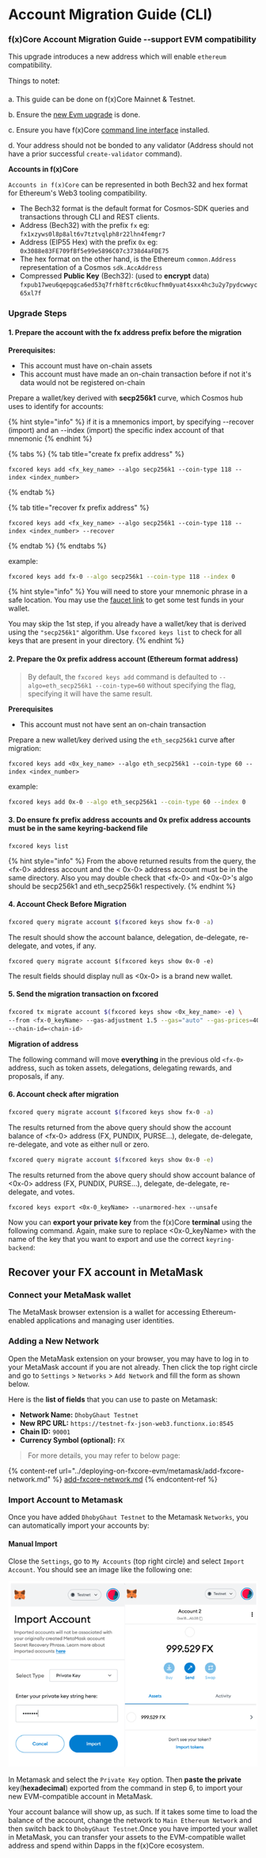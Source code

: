 # Account Migration Guide (CLI)

### f(x)Core Account Migration Guide --support EVM compatibility

This upgrade introduces a new address which will enable `ethereum` compatibility.

Things to note❗:

a. This guide can be done on f(x)Core Mainnet & Testnet.

b. Ensure the [new Evm upgrade](../upgrade-instructions/manual/) is done.

c. Ensure you have f(x)Core [command line interface](../fxcore/installation/) installed.

d. Your address should not be bonded to any validator (Address should not have a prior successful `create-validator` command).

**Accounts in f(x)Core**

`Accounts in f(x)Core` can be represented in both Bech32 and hex format for Ethereum's Web3 tooling compatibility.

* The Bech32 format is the default format for Cosmos-SDK queries and transactions through CLI and REST clients.
* Address (Bech32) with the prefix `fx` eg: `fx1xzyws0l8p8alt6v7tztvqlph8r22lhn4femgr7`
* Address (EIP55 Hex) with the prefix `0x` eg: `0x3088e83FE709fBf5e99e5896C07c3738d4aFDE75`
* The hex format on the other hand, is the Ethereum `common.Address` representation of a Cosmos `sdk.AccAddress`
* Compressed **Public Key** (Bech32): (used to **encrypt** data) `fxpub17weu6qepqgca6ed53q7frh8ftcr6c0kucfhm0yuat4sxx4hc3u2y7pydcwwyc65xl7f`

### Upgrade Steps

#### **1. Prepare the account with the fx address prefix before the migration**

**Prerequisites:**

* This account must have on-chain assets
* This account must have made an on-chain transaction before if not it's data would not be registered on-chain

Prepare a wallet/key derived with **secp256k1** curve, which Cosmos hub uses to identify for accounts:

{% hint style="info" %}
if it is a mnemonics import, by specifying --recover (import) and an --index (import) the specific index account of that mnemonic
{% endhint %}

{% tabs %}
{% tab title="create fx prefix address" %}
```shell
fxcored keys add <fx_key_name> --algo secp256k1 --coin-type 118 --index <index_number>
```
{% endtab %}

{% tab title="recover fx prefix address" %}
```shell
fxcored keys add <fx_key_name> --algo secp256k1 --coin-type 118 --index <index_number> --recover
```
{% endtab %}
{% endtabs %}

example:

```bash
fxcored keys add fx-0 --algo secp256k1 --coin-type 118 --index 0
```

{% hint style="info" %}
You will need to store your mnemonic phrase in a safe location. You may use the [faucet link](https://testnet-faucet.functionx.io/) to get some test funds in your wallet.

You may skip the 1st step, if you already have a wallet/key that is derived using the `"secp256k1"` algorithm. Use `fxcored keys list` to check for all keys that are present in your directory.
{% endhint %}

#### **2. Prepare the 0x prefix address account (Ethereum format address)**

> By default, the `fxcored keys add` command is defaulted to `--algo=eth_secp256k1 --coin-type=60` without specifying the flag, specifying it will have the same result.

**Prerequisites**

* This account must not have sent an on-chain transaction

Prepare a new wallet/key derived using the `eth_secp256k1` curve after migration:

```shell
fxcored keys add <0x_key_name> --algo eth_secp256k1 --coin-type 60 --index <index_number>
```

example:

```bash
fxcored keys add 0x-0 --algo eth_secp256k1 --coin-type 60 --index 0
```

#### 3. **Do ensure fx prefix address accounts and 0x prefix address accounts must be in the same keyring-backend file**

```shell
fxcored keys list
```

{% hint style="info" %}
From the above returned results from the query, the \<fx-0> address account and the < 0x-0> address account must be in the same directory. Also you may double check that \<fx-0> and <0x-0>'s algo should be secp256k1 and eth\_secp256k1 respectively.
{% endhint %}

#### **4. Account Check Before Migration**

```bash
fxcored query migrate account $(fxcored keys show fx-0 -a)
```

The result should show the account balance, delegation, de-delegate, re-delegate, and votes, if any.

```shell
fxcored query migrate account $(fxcored keys show 0x-0 -e)
```

The result fields should display null as <0x-0> is a brand new wallet.

#### 5. Send the migration transaction on fxcored

```bash
fxcored tx migrate account $(fxcored keys show <0x_key_name> -e) \
--from <fx-0_keyName> --gas-adjustment 1.5 --gas="auto" --gas-prices=4000000000000FX \
--chain-id=<chain-id>
```

**Migration of address**

The following command will move **everything** in the previous old `<fx-0>` address, such as token assets, delegations, delegating rewards, and proposals, if any.

#### 6. Account check after migration

```bash
fxcored query migrate account $(fxcored keys show fx-0 -a)
```

The results returned from the above query should show the account balance of \<fx-0> address (FX, PUNDIX, PURSE...), delegate, de-delegate, re-delegate, and vote as either null or zero.

```bash
fxcored query migrate account $(fxcored keys show 0x-0 -e)
```

The results returned from the above query should show account balance of <0x-0> address (FX, PUNDIX, PURSE...), delegate, de-delegate, re-delegate, and votes.

```
fxcored keys export <0x-0_keyName> --unarmored-hex --unsafe
```

Now you can **export your private key** from the f(x)Core **terminal** using the following command. Again, make sure to replace <0x-0\_keyName> with the name of the key that you want to export and use the correct `keyring-backend`:

## Recover your FX account in **MetaMask**

### **Connect your MetaMask wallet**

The MetaMask browser extension is a wallet for accessing Ethereum-enabled applications and managing user identities.

### **Adding a New Network**

Open the MetaMask extension on your browser, you may have to log in to your MetaMask account if you are not already. Then click the top right circle and go to `Settings` > `Networks` > `Add Network` and fill the form as shown below.

Here is the **list of fields** that you can use to paste on Metamask:

* **Network Name:** `DhobyGhaut Testnet`
* **New RPC URL:** `https://testnet-fx-json-web3.functionx.io:8545`
* **Chain ID:** `90001`
* **Currency Symbol (optional):** `FX`

> For more details, you may refer to below page:

{% content-ref url="../deploying-on-fxcore-evm/metamask/add-fxcore-network.md" %}
[add-fxcore-network.md](../deploying-on-fxcore-evm/metamask/add-fxcore-network.md)
{% endcontent-ref %}

### **Import Account to Metamask**

Once you have added `DhobyGhaut Testnet` to the Metamask `Networks`, you can automatically import your accounts by:

#### **Manual Import**

Close the `Settings`, go to `My Accounts` (top right circle) and select `Import Account`. You should see an image like the following one:

![](<../.gitbook/assets/image (9) (1).png>)

In Metamask and select the `Private Key` option. Then **paste the private** key(**hexadecimal**) exported from the command in step 6, to import your new EVM-compatible account in MetaMask.

Your account balance will show up, as such. If it takes some time to load the balance of the account, change the network to `Main Ethereum Network` and then switch back to `DhobyGhaut Testnet`.Once you have imported your wallet in MetaMask, you can transfer your assets to the EVM-compatible wallet address and spend within Dapps in the f(x)Core ecosystem.
